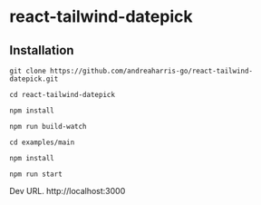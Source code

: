 # react-tailwind-datepick #

## Installation ##
```
git clone https://github.com/andreaharris-go/react-tailwind-datepick.git

cd react-tailwind-datepick

npm install

npm run build-watch

cd examples/main

npm install

npm run start
```

Dev URL. http://localhost:3000
